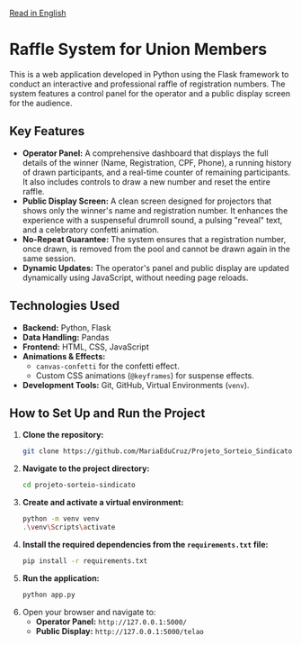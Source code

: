 [Read in English](README.md)

# Raffle System for Union Members

This is a web application developed in Python using the Flask framework to conduct an interactive and professional raffle of registration numbers. The system features a control panel for the operator and a public display screen for the audience.

## Key Features

-   **Operator Panel:** A comprehensive dashboard that displays the full details of the winner (Name, Registration, CPF, Phone), a running history of drawn participants, and a real-time counter of remaining participants. It also includes controls to draw a new number and reset the entire raffle.
-   **Public Display Screen:** A clean screen designed for projectors that shows only the winner's name and registration number. It enhances the experience with a suspenseful drumroll sound, a pulsing "reveal" text, and a celebratory confetti animation.
-   **No-Repeat Guarantee:** The system ensures that a registration number, once drawn, is removed from the pool and cannot be drawn again in the same session.
-   **Dynamic Updates:** The operator's panel and public display are updated dynamically using JavaScript, without needing page reloads.

## Technologies Used

-   **Backend:** Python, Flask
-   **Data Handling:** Pandas
-   **Frontend:** HTML, CSS, JavaScript
-   **Animations & Effects:**
    -   `canvas-confetti` for the confetti effect.
    -   Custom CSS animations (`@keyframes`) for suspense effects.
-   **Development Tools:** Git, GitHub, Virtual Environments (`venv`).

## How to Set Up and Run the Project

1.  **Clone the repository:**
    ```bash
    git clone https://github.com/MariaEduCruz/Projeto_Sorteio_Sindicato.git
    ```
2.  **Navigate to the project directory:**
    ```bash
    cd projeto-sorteio-sindicato
    ```
3.  **Create and activate a virtual environment:**
    ```bash
    python -m venv venv
    .\venv\Scripts\activate
    ```
4.  **Install the required dependencies from the `requirements.txt` file:**
    ```bash
    pip install -r requirements.txt
    ```
5.  **Run the application:**
    ```bash
    python app.py
    ```
6.  Open your browser and navigate to:
    -   **Operator Panel:** `http://127.0.0.1:5000/`
    -   **Public Display:** `http://127.0.0.1:5000/telao`
